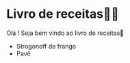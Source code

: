 # Livro de receitas:man_cook:



Olá ! Seja bem vindo ao livro de receitas:wave:

- Strogonoff de frango
- Pavê